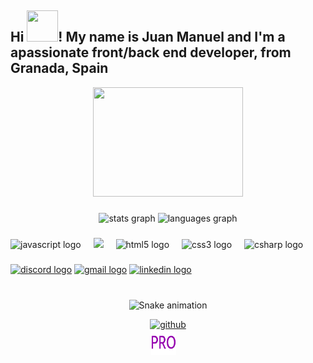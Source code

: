 <h2 align="left">Hi <img src="https://gifdb.com/images/high/waving-hand-cute-happy-emoticon-m8zfd60nf1atzua8.gif" width="50" height="50"/>! My name is Juan Manuel and I'm a apassionate front/back end developer, from Granada, Spain</h2>

<div align="center" style="width:100%;height:0;padding-bottom:126%;position:center;margin:auto;"><img src="https://gifdb.com/images/high/homer-simpsons-pc-key-pl1x82nemoacm5sg.gif" width="240" height="175" frameBorder="0" class="giphy-embed" allowFullScreen</div>

###

<div align="center">
  <img src="https://github-readme-stats.vercel.app/api?username=juanmxxx&hide_title=false&hide_rank=false&show_icons=true&include_all_commits=true&count_private=true&disable_animations=false&theme=dracula&locale=en&hide_border=false" height="150" alt="stats graph" />
  <img src="https://github-readme-stats.vercel.app/api/top-langs?username=maurodesouza&locale=en&hide_title=false&layout=compact&card_width=320&langs_count=5&theme=dracula&hide_border=false" height="150" alt="languages graph"  />
</div>

###

<div align="left">
  <img src="https://cdn.jsdelivr.net/gh/devicons/devicon/icons/javascript/javascript-original.svg" height="30" alt="javascript logo"  />
  <img width="12" />
  <img src="https://cdn.jsdelivr.net/gh/devicons/devicon/icons/cplusplus/cplusplus-plain.svg" height="30"/>
  <img width="12" />
  <img src="https://cdn.jsdelivr.net/gh/devicons/devicon/icons/html/html-original.svg" height="30" alt="html5 logo"  />
  <img width="12" />
  <img src="https://cdn.jsdelivr.net/gh/devicons/devicon/icons/css3/css3-original.svg" height="30" alt="css3 logo"  />
  <img width="12" />
  <img src="https://cdn.jsdelivr.net/gh/devicons/devicon/icons/csharp/csharp-original.svg" height="30" alt="csharp logo"  />
</div>

###

<div align="left">
  <a href="https://discordapp.com/users/528988480546668544"><img src="https://img.shields.io/static/v1?message=Discord&logo=discord&label=&color=7289DA&logoColor=white&labelColor=&style=for-the-badge" height="35" alt="discord logo"  /></a>
  <a href="https://drive.google.com/drive/folders/17tSMm9LTFxeHAhyg5ynLurwqaEPq8xZ7"><img src="https://img.shields.io/static/v1?message=Gmail&logo=gmail&label=&color=D14836&logoColor=white&labelColor=&style=for-the-badge" height="35" alt="gmail logo"  /></a>
  <a href="https://www.linkedin.com/in/juan-manuel-sújar-gonzález-4aa0772aa/"><img src="https://img.shields.io/static/v1?message=LinkedIn&logo=linkedin&label=&color=0077B5&logoColor=white&labelColor=&style=for-the-badge" height="35" alt="linkedin logo"  /></a>
</div>

###

<br clear="both">

<img src="https://raw.githubusercontent.com/juanmxxx/juanmxxx/output/snake.svg" alt="Snake animation" />

[<img src='https://cdn.jsdelivr.net/npm/simple-icons@3.0.1/icons/github.svg' alt='github' height='40'>](https://github.com/juanmxxx)  
<a href='https://github.com/pricing'><img src='https://raw.githubusercontent.com/acervenky/animated-github-badges/master/assets/pro.gif' width='40' height='40'></a> 

###
